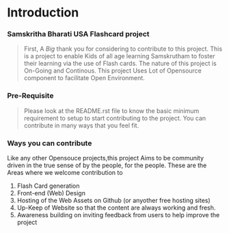 # Introduction

### Samskritha Bharati USA Flashcard project

>First, A *Big* thank you for considering to contribute to this project. This is a project
>to enable Kids of all age learning Samskrutham to foster their learning via the use
>of Flash cards. The nature of this project is On-Going and Continous. This project
>Uses Lot of Opensource component to facilitate Open Environment.


### Pre-Requisite

>Please look at the README.rst file to know the basic minimum requirement to setup
>to start contributing to the project. You can contribute in many ways that you feel
>fit. 

### Ways you can contribute

Like any other Opensouce projects,this project Aims to be community driven in the
true sense of by the people, for the people. These are the Areas where we welcome
contribution to

1. Flash Card generation
2. Front-end (Web) Design
3. Hosting of the Web Assets on Github (or anyother free hosting sites)
4. Up-Keep of Website so that the content are always working and fresh. 
5. Awareness building on inviting feedback from users to help improve the project





